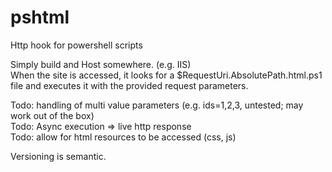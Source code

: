 # pshtml
Http hook for powershell scripts

Simply build and Host somewhere. (e.g. IIS)  
When the site is accessed, it looks for a $RequestUri.AbsolutePath.html.ps1 file and executes it with the provided request parameters.

Todo: handling of multi value parameters (e.g. ids=1,2,3, untested; may work out of the box)  
Todo: Async execution => live http response  
Todo: allow for html resources to be accessed (css, js)  

Versioning is semantic.

